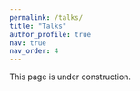 ```yaml
---
permalink: /talks/
title: "Talks"
author_profile: true
nav: true
nav_order: 4
---
```


This page is under construction.

